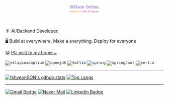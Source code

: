 <p align="center"><a href="https://ikkison.github.io"><img width="20%" alt="IKKIson Online." src="./assets/IKKIson_online_banner.png" /></a></p>

<br />

☀️ AI/Backend Developer.

🖥️ Build at everywhere, Make a everything. Deploy for everyone

😁 [Plz visit to my home ~](https://ikkison.github.io)

<code><img height="20" alt="eclipseadoptium" src="https://img.shields.io/badge/-FF1464?style=for-the-badge&logo=eclipseadoptium&logoColor=white"></code>
<code><img height="20" alt="openjdk" src="https://img.shields.io/badge/-000000?style=for-the-badge&logo=openjdk&logoColor=white"></code>
<code><img height="20" alt="kotlin" src="https://img.shields.io/badge/-7F52FF?style=for-the-badge&logo=kotlin&logoColor=white"></code>
<code><img height="20" alt="spring" src="https://img.shields.io/badge/-6DB33F?style=for-the-badge&logo=spring&logoColor=white"></code>
<code><img height="20" alt="springboot" src="https://img.shields.io/badge/-6DB33F?style=for-the-badge&logo=springboot&logoColor=white"></code>
<code><img height="20" alt="vert.x" src="https://img.shields.io/badge/-782A90?style=for-the-badge&logo=eclipsevertdotx"></code>

---

[![IkhyeonSON's github stats](https://github-readme-stats.vercel.app/api?username=IKKIson&count_private=true&theme=github_dark_dimmed&show_icons=true)](https://github.com/anuraghazra/github-readme-stats) [![Top Langs](https://github-readme-stats.vercel.app/api/top-langs/?username=IKKIson&layout=compact&theme=github_dark_dimmed&hide=css,html,javascript)](https://github.com/anuraghazra/github-readme-stats)

---

[![Gmail Badge](https://img.shields.io/badge/Gmail-d14836?style=for-the-badge&logo=Gmail&logoColor=white&link=mailto:shout2517@gmail.com)](mailto:shout2517@gmail.com) [![Naver Mail](https://img.shields.io/badge/naver-03C75A?style=for-the-badge&logo=naver&logoColor=white)](mailto:shout2517@naver.com) [![Linkedin Badge](https://img.shields.io/badge/-LinkedIn-blue?style=for-the-badge&logo=logmein&logoColor=white&link=https://www.linkedin.com/in/ikhyeon-son-a81487131/)](https://www.linkedin.com/in/ikhyeon-son-a81487131/)

